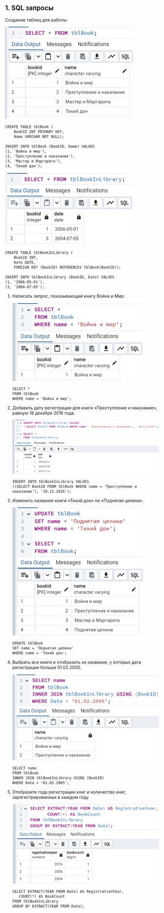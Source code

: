 ## 1. SQL запросы

Создание таблиц для работы:

![tblBook](images/tblBook.png)

```
CREATE TABLE tblBook (
    BookID INT PRIMARY KEY,
    Name VARCHAR NOT NULL);
	
INSERT INTO tblBook (BookID, Name) VALUES
(1, 'Война и мир'),
(2, 'Преступление и наказание'),
(3, 'Мастер и Маргарита'),
(4, 'Тихий дон');
```
![alt text](images/tblBookInLibrary.png)

```
CREATE TABLE tblBookInLibrary (
    BookID INT,
    Date DATE,
    FOREIGN KEY (BookID) REFERENCES tblBook(BookID));

INSERT INTO tblBookInLibrary (BookID, Date) VALUES
(1, '2006-05-01'),
(3, '2004-07-05');
```

1) Написать запрос, показывающий книгу Война и Мир:

    ![task1](images/task1.png)   
    ```
    SELECT * 
    FROM tblBook
    WHERE name = 'Война и мир';
    ```
2) Добавить дату регистрации для книги «Преступление и наказание», равную 18 декабря 2016 года.

    ![task2](images/task2.png)
    ```
    INSERT INTO tblBookInLibrary VALUES 
    ((SELECT BookID FROM tblBook WHERE name = 'Преступление и наказание'), '18.12.2016');
    ```
3) Изменить название книги «Тихий дон» на «Поднятая целина».

    ![task3](images/task3.png)
    ```
    UPDATE tblBook 
    SET name = 'Поднятая целина' 
    WHERE name = 'Тихий дон';
    ```
4) Выбрать все книги и отобразить их названия, у которых дата регистрации больше  01.02.2005.

    ![task4](images/task4.png)
    ```
    SELECT name
    FROM tblBook 
    INNER JOIN tblBookInLibrary USING (BookID)
    WHERE Date > '01.02.2005';
    ```
5) Отобразите года регистрации книг и количество книг, зарегистрированных в каждом году.

    ![task5](images/task5.png)
    ```
    SELECT EXTRACT(YEAR FROM Date) AS RegistrationYear, 
	   COUNT(*) AS BookCount
    FROM tblBookInLibrary
    GROUP BY EXTRACT(YEAR FROM Date);
    ```



